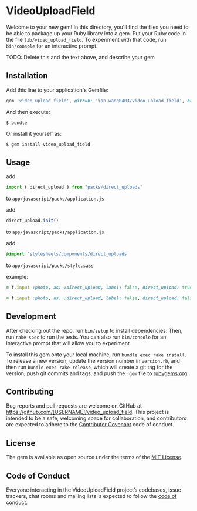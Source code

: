 # VideoUploadField

Welcome to your new gem! In this directory, you'll find the files you need to be able to package up your Ruby library into a gem. Put your Ruby code in the file `lib/video_upload_field`. To experiment with that code, run `bin/console` for an interactive prompt.

TODO: Delete this and the text above, and describe your gem

## Installation

Add this line to your application's Gemfile:

```ruby
gem 'video_upload_field', github: 'ian-wang0403/video_upload_field', branch: 'master' 
```

And then execute:

    $ bundle

Or install it yourself as:

    $ gem install video_upload_field

## Usage

add 
```javascript
import { direct_upload } from "packs/direct_uploads"
``` 
to `app/javascript/packs/application.js`

add
```javascript
direct_upload.init()
```
to `app/javascript/packs/application.js`

add
```css
@import 'stylesheets/components/direct_uploads'
```
to `app/javascript/packs/style.sass`

example: 

```ruby
= f.input :photo, as: :direct_upload, label: false, direct_upload: true
```

```ruby
= f.input :photo, as: :direct_upload, label: false, direct_upload: false
```

## Development

After checking out the repo, run `bin/setup` to install dependencies. Then, run `rake spec` to run the tests. You can also run `bin/console` for an interactive prompt that will allow you to experiment.

To install this gem onto your local machine, run `bundle exec rake install`. To release a new version, update the version number in `version.rb`, and then run `bundle exec rake release`, which will create a git tag for the version, push git commits and tags, and push the `.gem` file to [rubygems.org](https://rubygems.org).

## Contributing

Bug reports and pull requests are welcome on GitHub at https://github.com/[USERNAME]/video_upload_field. This project is intended to be a safe, welcoming space for collaboration, and contributors are expected to adhere to the [Contributor Covenant](http://contributor-covenant.org) code of conduct.

## License

The gem is available as open source under the terms of the [MIT License](https://opensource.org/licenses/MIT).

## Code of Conduct

Everyone interacting in the VideoUploadField project’s codebases, issue trackers, chat rooms and mailing lists is expected to follow the [code of conduct](https://github.com/[USERNAME]/video_upload_field/blob/master/CODE_OF_CONDUCT.md).
